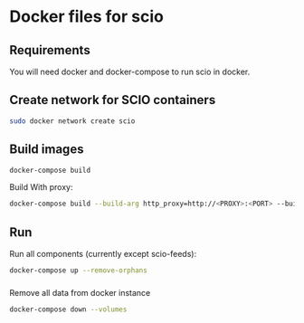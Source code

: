 # Docker files for scio

## Requirements

You will need docker and docker-compose to run scio in docker.

## Create network for SCIO containers

```bash
sudo docker network create scio
```

## Build images

```bash
docker-compose build
```

Build With proxy:

```bash
docker-compose build --build-arg http_proxy=http://<PROXY>:<PORT> --build-arg=https_proxy http://<PROXY>:<PORT>
```

## Run

Run all components (currently except scio-feeds):

```bash
docker-compose up --remove-orphans
```

###
Remove all data from docker instance

```bash
docker-compose down --volumes
```

